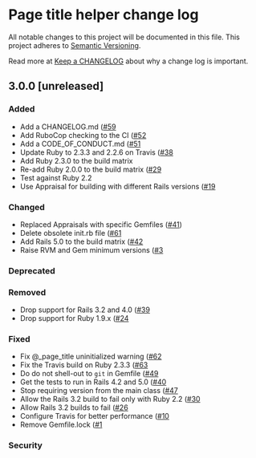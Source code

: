 # Page title helper change log

All notable changes to this project will be documented in this file.
This project adheres to [Semantic Versioning](http://semver.org/).

Read more at [Keep a CHANGELOG](http://keepachangelog.com/en/0.3.0/)
about why a change log is important.


## 3.0.0 [unreleased]

### Added
- Add a CHANGELOG.md
  ([#59](https://github.com/lwe/page_title_helper/pull/59)
- Add RuboCop checking to the CI
  ([#52](https://github.com/lwe/page_title_helper/pull/52)
- Add a CODE_OF_CONDUCT.md
  ([#51](https://github.com/lwe/page_title_helper/pull/51)
- Update Ruby to 2.3.3 and 2.2.6 on Travis
  ([#38](https://github.com/lwe/page_title_helper/pull/38)
- Add Ruby 2.3.0 to the build matrix
- Re-add Ruby 2.0.0 to the build matrix
  ([#29](https://github.com/lwe/page_title_helper/pull/29)
- Test against Ruby 2.2
- Use Appraisal for building with different Rails versions
  ([#19](https://github.com/lwe/page_title_helper/pull/19)


### Changed
- Replaced Appraisals with specific Gemfiles
  ([#41](https://github.com/lwe/page_title_helper/pull/41))
- Delete obsolete init.rb file
  ([#61](https://github.com/lwe/page_title_helper/pull/61)
- Add Rails 5.0 to the build matrix
  ([#42](https://github.com/lwe/page_title_helper/pull/42)
- Raise RVM and Gem minimum versions
  ([#3](https://github.com/lwe/page_title_helper/pull/3)


### Deprecated


### Removed
- Drop support for Rails 3.2 and 4.0
  ([#39](https://github.com/lwe/page_title_helper/pull/39)
- Drop support for Ruby 1.9.x
  ([#24](https://github.com/lwe/page_title_helper/pull/24)


### Fixed
- Fix @_page_title uninitialized warning
  ([#62](https://github.com/lwe/page_title_helper/pull/62)
- Fix the Travis build on Ruby 2.3.3
  ([#63](https://github.com/lwe/page_title_helper/pull/63)
- Do do not shell-out to `git` in Gemfile
  ([#49](https://github.com/lwe/page_title_helper/pull/49)
- Get the tests to run in Rails 4.2 and 5.0
  ([#40](https://github.com/lwe/page_title_helper/pull/40)
- Stop requiring version from the main class
  ([#47](https://github.com/lwe/page_title_helper/pull/47)
- Allow the Rails 3.2 build to fail only with Ruby 2.2
  ([#30](https://github.com/lwe/page_title_helper/pull/30)
- Allow Rails 3.2 builds to fail
  ([#26](https://github.com/lwe/page_title_helper/pull/26)
- Configure Travis for better performance
  ([#10](https://github.com/lwe/page_title_helper/pull/10)
- Remove Gemfile.lock
  ([#1](https://github.com/lwe/page_title_helper/pull/1)


### Security

